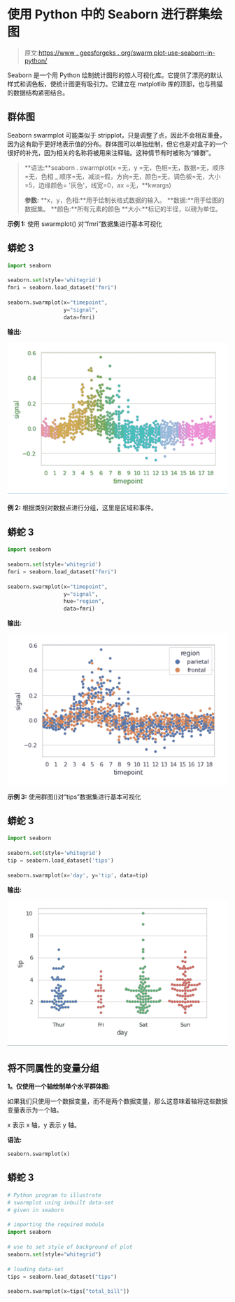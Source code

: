 # 使用 Python 中的 Seaborn 进行群集绘图

> 原文:[https://www . geesforgeks . org/swarm plot-use-seaborn-in-python/](https://www.geeksforgeeks.org/swarmplot-using-seaborn-in-python/)

Seaborn 是一个用 Python 绘制统计图形的惊人可视化库。它提供了漂亮的默认样式和调色板，使统计图更有吸引力。它建立在 matplotlib 库的顶部，也与熊猫的数据结构紧密结合。

## 群体图

Seaborn swarmplot 可能类似于 stripplot，只是调整了点，因此不会相互重叠，因为这有助于更好地表示值的分布。群体图可以单独绘制，但它也是对盒子的一个很好的补充，因为相关的名称将被用来注释轴。这种情节有时被称为“蜂群”。

> **语法:**seaborn . swarmplot(x =无，y =无，色相=无，数据=无，顺序=无，色相 _ 顺序=无，减淡=假，方向=无，颜色=无，调色板=无，大小=5，边缘颜色= '灰色'，线宽=0，ax =无，**kwargs)
> 
> **参数:**
> **x，y，色相:**用于绘制长格式数据的输入。
> **数据:**用于绘图的数据集。
> **颜色:**所有元素的颜色
> **大小:**标记的半径，以磅为单位。

**示例 1:** 使用 swarmplot()
对“fmri”数据集进行基本可视化

## 蟒蛇 3

```py
import seaborn

seaborn.set(style='whitegrid')
fmri = seaborn.load_dataset("fmri")

seaborn.swarmplot(x="timepoint",
                  y="signal",
                  data=fmri)
```

**输出:**

![](img/ea5f99a8b9d445aa24a50b19136463b7.png)

**例 2:** 根据类别对数据点进行分组，这里是区域和事件。

## 蟒蛇 3

```py
import seaborn

seaborn.set(style='whitegrid')
fmri = seaborn.load_dataset("fmri")

seaborn.swarmplot(x="timepoint",
                  y="signal",
                  hue="region",
                  data=fmri)
```

**输出:**

![](img/d7653181e02241b6c0367c0f3d67baac.png)

**示例 3:** 使用群图()对“tips”数据集进行基本可视化

## 蟒蛇 3

```py
import seaborn

seaborn.set(style='whitegrid')
tip = seaborn.load_dataset('tips')

seaborn.swarmplot(x='day', y='tip', data=tip)
```

**输出:**

![](img/c611c092f321b2917ee88f77913bbb4f.png)

## 将不同属性的变量分组

**1。仅使用一个轴绘制单个水平群体图:**

如果我们只使用一个数据变量，而不是两个数据变量，那么这意味着轴将这些数据变量表示为一个轴。

x 表示 x 轴，y 表示 y 轴。

**语法:**

```py
seaborn.swarmplot(x)

```

## 蟒蛇 3

```py
# Python program to illustrate
# swarmplot using inbuilt data-set
# given in seaborn

# importing the required module
import seaborn

# use to set style of background of plot
seaborn.set(style="whitegrid")

# loading data-set
tips = seaborn.load_dataset("tips")

seaborn.swarmplot(x=tips["total_bill"])
```